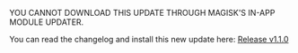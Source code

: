 YOU CANNOT DOWNLOAD THIS UPDATE THROUGH MAGISK'S IN-APP MODULE UPDATER.

You can read the changelog and install this new update here: [Release v1.1.0](https://github.com/JoshuaDoes/ptune/releases/tag/110)
